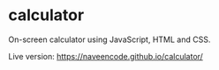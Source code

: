 # calculator
On-screen calculator using JavaScript, HTML and CSS.


Live version: https://naveencode.github.io/calculator/
